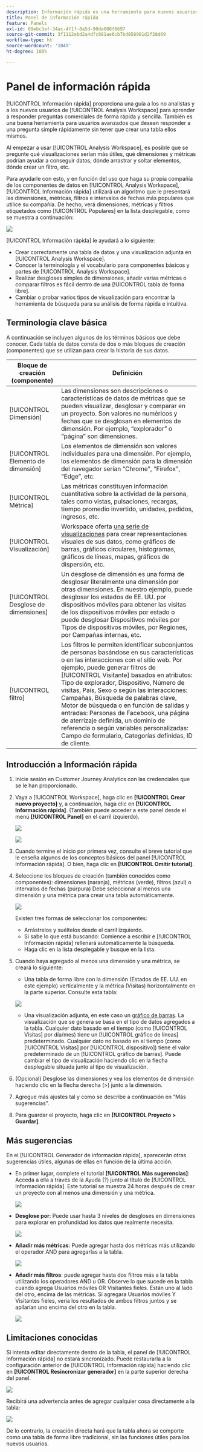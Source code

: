 ```yaml
---
description: Información rápida es una herramienta para nuevos usuarios de Workspace que les guía en la creación de tablas de datos y visualizaciones
title: Panel de información rápida
feature: Panels
exl-id: 09ebc3af-34ac-4f1f-8a5d-90da008f8697
source-git-commit: 3f1112ebd2a4dfc881ae6cb7bd858901d2f38d69
workflow-type: ht
source-wordcount: '1049'
ht-degree: 100%

---
```


# Panel de información rápida

[!UICONTROL Información rápida] proporciona una guía a los no analistas y a los nuevos usuarios de [!UICONTROL Analysis Workspace] para aprender a responder preguntas comerciales de forma rápida y sencilla. También es una buena herramienta para usuarios avanzados que desean responder a una pregunta simple rápidamente sin tener que crear una tabla ellos mismos.

Al empezar a usar [!UICONTROL Analysis Workspace], es posible que se pregunte qué visualizaciones serían más útiles, qué dimensiones y métricas podrían ayudar a conseguir datos, dónde arrastrar y soltar elementos, dónde crear un filtro, etc.

Para ayudarle con esto, y en función del uso que haga su propia compañía de los componentes de datos en [!UICONTROL Analysis Workspace], [!UICONTROL Información rápida] utilizará un algoritmo que le presentará las dimensiones, métricas, filtros e intervalos de fechas más populares que utilice su compañía. De hecho, verá dimensiones, métricas y filtros etiquetados como [!UICONTROL Populares] en la lista desplegable, como se muestra a continuación:

![](assets/popular-tag.png)

[!UICONTROL Información rápida] le ayudará a lo siguiente:

* Crear correctamente una tabla de datos y una visualización adjunta en [!UICONTROL Analysis Workspace].
* Conocer la terminología y el vocabulario para componentes básicos y partes de [!UICONTROL Analysis Workspace].
* Realizar desgloses simples de dimensiones, añadir varias métricas o comparar filtros es fácil dentro de una [!UICONTROL tabla de forma libre].
* Cambiar o probar varios tipos de visualización para encontrar la herramienta de búsqueda para su análisis de forma rápida e intuitiva.

## Terminología clave básica

A continuación se incluyen algunos de los términos básicos que debe conocer. Cada tabla de datos consta de dos o más bloques de creación (componentes) que se utilizan para crear la historia de sus datos.

| Bloque de creación (componente) | Definición |
|---|---|
| [!UICONTROL Dimensión] | Las dimensiones son descripciones o características de datos de métricas que se pueden visualizar, desglosar y comparar en un proyecto. Son valores no numéricos y fechas que se desglosan en elementos de dimensión. Por ejemplo, “explorador” o “página” son dimensiones. |
| [!UICONTROL Elemento de dimensión] | Los elementos de dimensión son valores individuales para una dimensión. Por ejemplo, los elementos de dimensión para la dimensión del navegador serían “Chrome”, “Firefox”, “Edge”, etc. |
| [!UICONTROL Métrica] | Las métricas constituyen información cuantitativa sobre la actividad de la persona, tales como vistas, pulsaciones, recargas, tiempo promedio invertido, unidades, pedidos, ingresos, etc. |
| [!UICONTROL Visualización] | Workspace oferta [una serie de visualizaciones](/help/analysis-workspace/visualizations/freeform-analysis-visualizations.md) para crear representaciones visuales de sus datos, como gráficos de barras, gráficos circulares, histogramas, gráficos de líneas, mapas, gráficos de dispersión, etc. |
| [!UICONTROL Desglose de dimensiones] | Un desglose de dimensión es una forma de desglosar literalmente una dimensión por otras dimensiones. En nuestro ejemplo, puede desglosar los estados de EE. UU. por dispositivos móviles para obtener las visitas de los dispositivos móviles por estado o puede desglosar Dispositivos móviles por Tipos de dispositivos móviles, por Regiones, por Campañas internas, etc. |
| [!UICONTROL filtro] | Los filtros le permiten identificar subconjuntos de personas basándose en sus características o en las interacciones con el sitio web. Por ejemplo, puede generar filtros de [!UICONTROL Visitante] basados en atributos: Tipo de explorador, Dispositivo, Número de visitas, País, Sexo o según las interacciones: Campañas, Búsqueda de palabras clave, Motor de búsqueda o en función de salidas y entradas: Personas de Facebook, una página de aterrizaje definida, un dominio de referencia o según variables personalizadas: Campo de formulario, Categorías definidas, ID de cliente. |

## Introducción a Información rápida

1. Inicie sesión en Customer Journey Analytics con las credenciales que se le han proporcionado.
1. Vaya a [!UICONTROL Workspace], haga clic en **[!UICONTROL Crear nuevo proyecto]** y, a continuación, haga clic en **[!UICONTROL Información rápida]**. (También puede acceder a este panel desde el menú **[!UICONTROL Panel]** en el carril izquierdo).

   ![](assets/qibuilder.png)

   ![](assets/qi-panel.png)

1. Cuando termine el inicio por primera vez, consulte el breve tutorial que le enseña algunos de los conceptos básicos del panel [!UICONTROL Información rápida]. O bien, haga clic en **[!UICONTROL Omitir tutorial]**.
1. Seleccione los bloques de creación (también conocidos como componentes): dimensiones (naranja), métricas (verde), filtros (azul) o intervalos de fechas (púrpura) Debe seleccionar al menos una dimensión y una métrica para crear una tabla automáticamente.

   ![](assets/qibuilder2.png)

   Existen tres formas de seleccionar los componentes:
   * Arrástrelos y suéltelos desde el carril izquierdo.
   * Si sabe lo que está buscando: Comience a escribir e [!UICONTROL Información rápida] rellenará automáticamente la búsqueda.
   * Haga clic en la lista desplegable y busque en la lista.

1. Cuando haya agregado al menos una dimensión y una métrica, se creará lo siguiente:

   * Una tabla de forma libre con la dimensión (Estados de EE. UU. en este ejemplo) verticalmente y la métrica (Visitas) horizontalmente en la parte superior. Consulte esta tabla:

   ![](assets/qibuilder3.png)

   * Una visualización adjunta, en este caso un [gráfico de barras](/help/analysis-workspace/visualizations/bar.md). La visualización que se genera se basa en el tipo de datos agregados a la tabla. Cualquier dato basado en el tiempo (como [!UICONTROL Visitas] por día/mes) tiene un [!UICONTROL gráfico de líneas] predeterminado. Cualquier dato no basado en el tiempo (como [!UICONTROL Visitas] por [!UICONTROL dispositivo]) tiene el valor predeterminado de un [!UICONTROL gráfico de barras]. Puede cambiar el tipo de visualización haciendo clic en la flecha desplegable situada junto al tipo de visualización.

1. (Opcional) Desglose las dimensiones y vea los elementos de dimensión haciendo clic en la flecha derecha (>) junto a la dimensión.

1. Agregue más ajustes tal y como se describe a continuación en “Más sugerencias”.

1. Para guardar el proyecto, haga clic en **[!UICONTROL Proyecto > Guardar]**.

## Más sugerencias

En el [!UICONTROL Generador de información rápida], aparecerán otras sugerencias útiles, algunas de ellas en función de la última acción.

* En primer lugar, complete el tutorial **[!UICONTROL Más sugerencias]**: Acceda a ella a través de la Ayuda (?) junto al título de [!UICONTROL Información rápida]. Este tutorial se muestra 24 horas después de crear un proyecto con al menos una dimensión y una métrica.

  ![](assets/qibuilder4.png)

* **Desglose por**: Puede usar hasta 3 niveles de desgloses en dimensiones para explorar en profundidad los datos que realmente necesita.

  ![](assets/qibuilder5.png)

* **Añadir más métricas**: Puede agregar hasta dos métricas más utilizando el operador AND para agregarlas a la tabla.

  ![](assets/qibuilder6.png)

* **Añadir más filtros**: puede agregar hasta dos filtros más a la tabla utilizando los operadores AND u OR. Observe lo que sucede en la tabla cuando agrega Usuarios móviles OR Visitantes fieles. Están uno al lado del otro, encima de las métricas. Si agregara Usuarios móviles Y Visitantes fieles, vería los resultados de ambos filtros juntos y se apilarían uno encima del otro en la tabla.

  ![](assets/qibuilder7.png)

## Limitaciones conocidas

Si intenta editar directamente dentro de la tabla, el panel de [!UICONTROL Información rápida] no estará sincronizado. Puede restaurarla a la configuración anterior de [!UICONTROL Información rápida] haciendo clic en **[!UICONTROL Resincronizar generador]** en la parte superior derecha del panel.

![](assets/qibuilder9.png)

Recibirá una advertencia antes de agregar cualquier cosa directamente a la tabla:

![](assets/qibuilder8.png)

De lo contrario, la creación directa hará que la tabla ahora se comporte como una tabla de forma libre tradicional, sin las funciones útiles para los nuevos usuarios.
